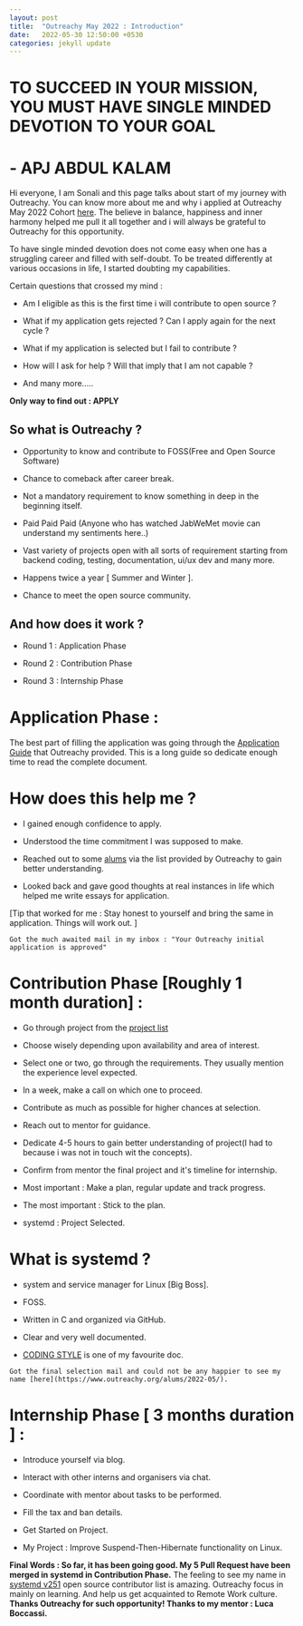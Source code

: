 ```yaml
---
layout: post
title:  "Outreachy May 2022 : Introduction"
date:   2022-05-30 12:50:00 +0530
categories: jekyll update
---
```

# TO SUCCEED IN YOUR MISSION, YOU MUST HAVE SINGLE MINDED DEVOTION TO YOUR GOAL
#                                                             - APJ ABDUL KALAM

Hi everyone, I am Sonali and this page talks about start
of my journey with Outreachy. You can know more about me
and why i applied at Outreachy May 2022 Cohort [here](https://cerebro1.github.io/about/).
The believe in balance, happiness and inner harmony helped
me pull it all together and i will always be grateful to
Outreachy for this opportunity.

To have single minded devotion does not come easy when
one has a struggling career and filled with self-doubt.
To be treated differently at various occasions in life,
I started doubting my capabilities. 

Certain questions that crossed my mind :

- Am I eligible as this is the first time i will contribute to open source ?

- What if my application gets rejected ? Can I apply again for the next cycle ?

- What if my application is selected but I fail to contribute ?

- How will I ask for help ? Will that imply that I am not capable ?

- And many more.....

**Only way to find out : APPLY**

## So what is Outreachy ?

- Opportunity to know and contribute to FOSS(Free and Open Source Software)

- Chance to comeback after career break.

- Not a mandatory requirement to know something in deep in the beginning itself.

- Paid Paid Paid (Anyone who has watched JabWeMet movie can understand my sentiments here..)

- Vast variety of projects open with all sorts of requirement starting from backend coding, 
testing, documentation, ui/ux dev and many more. 

- Happens twice a year [ Summer and Winter ].

- Chance to meet the open source community.


## And how does it work ?

- Round 1 : Application Phase

- Round 2 : Contribution Phase

- Round 3 : Internship Phase


# Application Phase :

The best part of filling the application was going through the [Application Guide](https://www.outreachy.org/docs/applicant/) that Outreachy provided.
This is a long guide so dedicate enough time to read the complete document.

# How does this help me ?

- I gained enough confidence to apply.

- Understood the time commitment I was supposed to make.

- Reached out to some [alums](https://www.outreachy.org/alums/) via the list provided by Outreachy to gain better understanding.

- Looked back and gave good thoughts at real instances in life which helped me write essays for application.

[Tip that worked for me : Stay honest to yourself and bring the same in application. Things will work out. ]


`Got the much awaited mail in my inbox : "Your Outreachy initial application is approved"`


# Contribution Phase [Roughly 1 month duration] :

- Go through project from the [project list](https://www.outreachy.org/outreachy-may-2022-internship-round/)

- Choose wisely depending upon availability and area of interest.

- Select one or two, go through the requirements. They usually mention the experience level expected.

- In a week, make a call on which one to proceed.

- Contribute as much as possible for higher chances at selection.

- Reach out to mentor for guidance.

- Dedicate 4-5 hours to gain better understanding of project(I had
  to because i was not in touch wit the concepts).

- Confirm from mentor the final project and it's timeline for internship.

- Most important : Make a plan, regular update and track progress.

- The most important : Stick to the plan.

- systemd : Project Selected.

# What is systemd ?

- system and service manager for Linux [Big Boss].

- FOSS.

- Written in C and organized via GitHub.

- Clear and very well documented.

- [CODING STYLE](https://systemd.io/CODING_STYLE/) is one of my favourite doc.

`Got the final selection mail and could not be any happier to see my name [here](https://www.outreachy.org/alums/2022-05/).`


# Internship Phase [ 3 months duration ] :

- Introduce yourself via blog.

- Interact with other interns and organisers via chat.

- Coordinate with mentor about tasks to be performed.

- Fill the tax and ban details.

- Get Started on Project.

- My Project : Improve Suspend-Then-Hibernate functionality on Linux.

**Final Words : So far, it has been going good. My 5 Pull Request have been merged in systemd in Contribution Phase.**
The feeling to see my name in [systemd v251](https://lists.freedesktop.org/archives/systemd-devel/2022-May/047976.html) open source contributor list is amazing. Outreachy focus in mainly on learning. And help us get acquainted to Remote Work culture.
**Thanks Outreachy for such opportunity! Thanks to my mentor : Luca Boccassi.**
